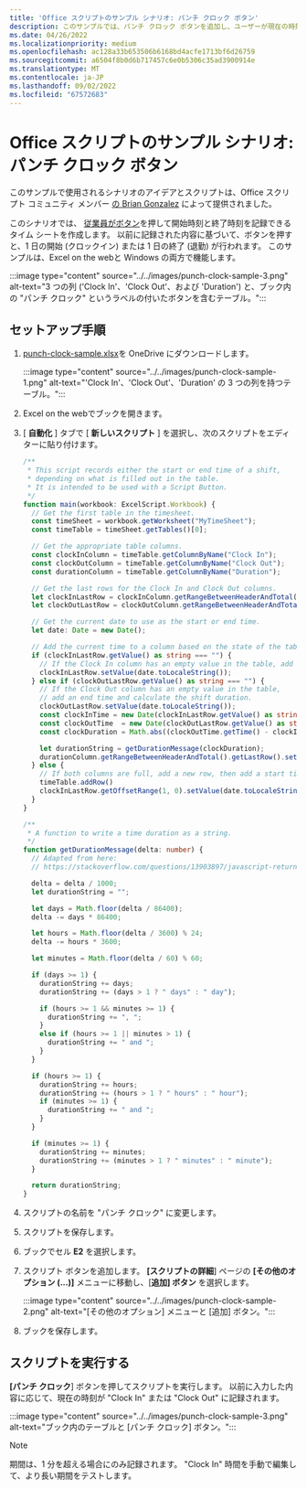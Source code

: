 ```yaml
---
title: 'Office スクリプトのサンプル シナリオ: パンチ クロック ボタン'
description: このサンプルでは、パンチ クロック ボタンを追加し、ユーザーが現在の時刻を使用して出勤および退勤できるようにします。
ms.date: 04/26/2022
ms.localizationpriority: medium
ms.openlocfilehash: ac128a33b653506b6168bd4acfe1713bf6d26759
ms.sourcegitcommit: a6504f8b0d6b717457c6e0b5306c35ad3900914e
ms.translationtype: MT
ms.contentlocale: ja-JP
ms.lasthandoff: 09/02/2022
ms.locfileid: "67572683"
---
```

# <a name="office-scripts-sample-scenario-punch-clock-button"></a>Office スクリプトのサンプル シナリオ: パンチ クロック ボタン

このサンプルで使用されるシナリオのアイデアとスクリプトは、Office スクリプト コミュニティ メンバー [の Brian Gonzalez](https://github.com/b-gonzalez) によって提供されました。

このシナリオでは、 [従業員がボタン](../../develop/script-buttons.md)を押して開始時刻と終了時刻を記録できるタイム シートを作成します。 以前に記録された内容に基づいて、ボタンを押すと、1 日の開始 (クロックイン) または 1 日の終了 (退勤) が行われます。 このサンプルは、Excel on the webと Windows の両方で機能します。

:::image type="content" source="../../images/punch-clock-sample-3.png" alt-text="3 つの列 ('Clock In'、'Clock Out'、および 'Duration') と、ブック内の &quot;パンチ クロック&quot; というラベルの付いたボタンを含むテーブル。":::

## <a name="setup-instructions"></a>セットアップ手順

1. [punch-clock-sample.xlsx](punch-clock-sample.xlsx)を OneDrive にダウンロードします。

    :::image type="content" source="../../images/punch-clock-sample-1.png" alt-text="'Clock In'、'Clock Out'、'Duration' の 3 つの列を持つテーブル。":::

1. Excel on the webでブックを開きます。

1. [ **自動化** ] タブで [ **新しいスクリプト** ] を選択し、次のスクリプトをエディターに貼り付けます。

    ```typescript
    /**
     * This script records either the start or end time of a shift, 
     * depending on what is filled out in the table. 
     * It is intended to be used with a Script Button.
     */
    function main(workbook: ExcelScript.Workbook) {
      // Get the first table in the timesheet.
      const timeSheet = workbook.getWorksheet("MyTimeSheet");
      const timeTable = timeSheet.getTables()[0];
    
      // Get the appropriate table columns.
      const clockInColumn = timeTable.getColumnByName("Clock In");
      const clockOutColumn = timeTable.getColumnByName("Clock Out");
      const durationColumn = timeTable.getColumnByName("Duration");
    
      // Get the last rows for the Clock In and Clock Out columns.
      let clockInLastRow = clockInColumn.getRangeBetweenHeaderAndTotal().getLastRow();
      let clockOutLastRow = clockOutColumn.getRangeBetweenHeaderAndTotal().getLastRow();
    
      // Get the current date to use as the start or end time.
      let date: Date = new Date();
    
      // Add the current time to a column based on the state of the table.
      if (clockInLastRow.getValue() as string === "") {
        // If the Clock In column has an empty value in the table, add a start time.
        clockInLastRow.setValue(date.toLocaleString());
      } else if (clockOutLastRow.getValue() as string === "") {
        // If the Clock Out column has an empty value in the table, 
        // add an end time and calculate the shift duration.
        clockOutLastRow.setValue(date.toLocaleString());
        const clockInTime = new Date(clockInLastRow.getValue() as string);
        const clockOutTime  = new Date(clockOutLastRow.getValue() as string);
        const clockDuration = Math.abs((clockOutTime.getTime() - clockInTime.getTime()));
    
        let durationString = getDurationMessage(clockDuration);
        durationColumn.getRangeBetweenHeaderAndTotal().getLastRow().setValue(durationString);
      } else {
        // If both columns are full, add a new row, then add a start time.
        timeTable.addRow()
        clockInLastRow.getOffsetRange(1, 0).setValue(date.toLocaleString());
      }
    }
    
    /**
     * A function to write a time duration as a string.
     */
    function getDurationMessage(delta: number) {
      // Adapted from here:
      // https://stackoverflow.com/questions/13903897/javascript-return-number-of-days-hours-minutes-seconds-between-two-dates
    
      delta = delta / 1000;
      let durationString = "";
    
      let days = Math.floor(delta / 86400);
      delta -= days * 86400;
    
      let hours = Math.floor(delta / 3600) % 24;
      delta -= hours * 3600;
    
      let minutes = Math.floor(delta / 60) % 60;
    
      if (days >= 1) {
        durationString += days;
        durationString += (days > 1 ? " days" : " day");
    
        if (hours >= 1 && minutes >= 1) {
          durationString += ", ";
        }
        else if (hours >= 1 || minutes > 1) {
          durationString += " and ";
        }
      }
    
      if (hours >= 1) {
        durationString += hours;
        durationString += (hours > 1 ? " hours" : " hour");
        if (minutes >= 1) {
          durationString += " and ";
        }
      }
    
      if (minutes >= 1) {
        durationString += minutes;
        durationString += (minutes > 1 ? " minutes" : " minute");
      }
    
      return durationString;
    }
    ```

1. スクリプトの名前を "パンチ クロック" に変更します。

1. スクリプトを保存します。

1. ブックでセル **E2** を選択します。

1. スクリプト ボタンを追加します。 **[スクリプトの詳細**] ページの **[その他のオプション (...)]** メニューに移動し、[**追加] ボタン** を選択します。

    :::image type="content" source="../../images/punch-clock-sample-2.png" alt-text="[その他のオプション] メニューと [追加] ボタン。":::

1. ブックを保存します。

## <a name="run-the-script"></a>スクリプトを実行する

**[パンチ クロック**] ボタンを押してスクリプトを実行します。 以前に入力した内容に応じて、現在の時刻が "Clock In" または "Clock Out" に記録されます。

:::image type="content" source="../../images/punch-clock-sample-3.png" alt-text="ブック内のテーブルと [パンチ クロック] ボタン。":::

> [!NOTE]
> 期間は、1 分を超える場合にのみ記録されます。 "Clock In" 時間を手動で編集して、より長い期間をテストします。

